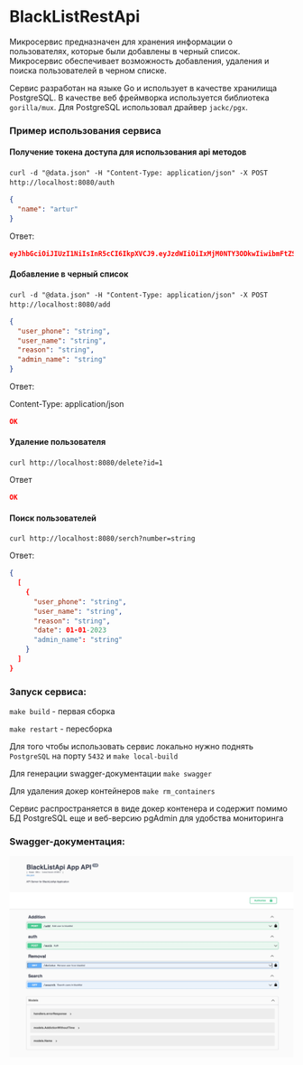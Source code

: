 # BlackListRestApi
Микросервис предназначен для хранения информации о пользователях, которые были добавлены в черный список. Микросервис обеспечивает возможность добавления, удаления и поиска пользователей в черном списке.

Сервис разработан на языке Go и использует в качестве хранилища PostgreSQL. 
В качестве веб фреймворка используется библиотека `gorilla/mux`. Для PostgreSQL использовал драйвер `jackc/pgx`.

### Пример использования сервиса
#### Получение токена доступа для использования api методов

`curl -d "@data.json" -H "Content-Type: application/json" -X POST http://localhost:8080/auth`

```json
{
  "name": "artur"
}
```
Ответ:


```json
eyJhbGciOiJIUzI1NiIsInR5cCI6IkpXVCJ9.eyJzdWIiOiIxMjM0NTY3ODkwIiwibmFtZSI6IkpvaG4gRG9lIiwiaWF0IjoxNTE2MjM5MDIyfQ.SflKxwRJSMeKKF2QT4fwpMeJf36POk6yJV_adQssw5c
```

#### Добавление в черный список

`curl -d "@data.json" -H "Content-Type: application/json" -X POST http://localhost:8080/add`

```json
{
  "user_phone": "string",
  "user_name": "string",
  "reason": "string",
  "admin_name": "string"
}
```

Ответ:

Content-Type: application/json

```json
OK
```

#### Удаление пользователя
`curl http://localhost:8080/delete?id=1`

Ответ
```json
OK
```

#### Поиск пользователей
`curl http://localhost:8080/serch?number=string`

Ответ:
```json
{
  [
    {
      "user_phone": "string",
      "user_name": "string",
      "reason": "string",
      "date": 01-01-2023
      "admin_name": "string"
    }
  ]
}
```

### Запуск сервиса:

`make build` - первая сборка

`make restart` - пересборка

Для того чтобы использовать сервис локально нужно поднять `PostgreSQL` на порту `5432` и `make local-build`

Для генерации swagger-документации `make swagger`

Для удаления докер контейнеров `make rm_containers`

Сервис распространяется в виде докер контенера и содержит помимо БД PostgreSQL еще и веб-версию pgAdmin для удобства мониторинга


### Swagger-документация:
![Image alt](pics/photo_5458794079509923653_w.jpg)


